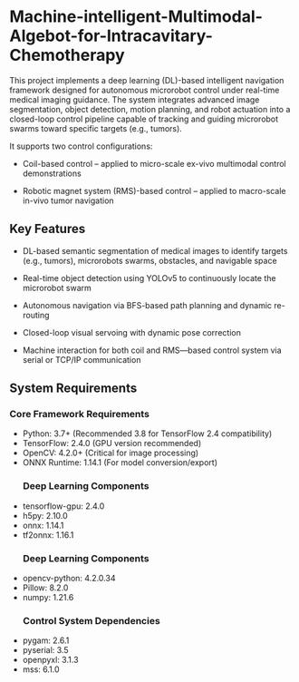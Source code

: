 # Machine-intelligent-Multimodal-Algebot-for-Intracavitary-Chemotherapy

This project implements a deep learning (DL)-based intelligent navigation framework designed for autonomous microrobot control under real-time medical imaging guidance. The system integrates advanced image segmentation, object detection, motion planning, and robot actuation into a closed-loop control pipeline capable of tracking and guiding microrobot swarms toward specific targets (e.g., tumors).

It supports two control configurations:

- Coil-based control – applied to micro-scale ex-vivo multimodal control demonstrations

- Robotic magnet system (RMS)-based control – applied to macro-scale in-vivo tumor navigation

## Key Features

- DL-based semantic segmentation of medical images to identify targets (e.g., tumors), microrobots swarms, obstacles, and navigable space

- Real-time object detection using YOLOv5 to continuously locate the microrobot swarm

- Autonomous navigation via BFS-based path planning and dynamic re-routing

- Closed-loop visual servoing with dynamic pose correction

- Machine interaction for both coil and RMS—based control system via serial or TCP/IP communication

## System Requirements
  ### Core Framework Requirements
- Python: 3.7+ (Recommended 3.8 for TensorFlow 2.4 compatibility)
- TensorFlow: 2.4.0 (GPU version recommended)
- OpenCV: 4.2.0+ (Critical for image processing)
- ONNX Runtime: 1.14.1 (For model conversion/export)
  ### Deep Learning Components
- tensorflow-gpu: 2.4.0	
- h5py: 2.10.0
- onnx: 1.14.1
- tf2onnx: 1.16.1
  ### Deep Learning Components
- opencv-python: 4.2.0.34	
- Pillow: 8.2.0
- numpy: 1.21.6
  ### Control System Dependencies
- pygam: 2.6.1     
- pyserial: 3.5      
- openpyxl: 3.1.3   
- mss: 6.1.0       


